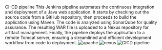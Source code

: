 CI-CD pipeline
This Jenkins pipeline automates the continuous integration and deployment of a Java web application. 
It starts by checking out the source code from a GitHub repository, then proceeds to build the application using Maven. 
The code is analyzed using SonarQube for quality assurance. 
The resulting WAR file is uploaded to a Nexus repository for artifact management. 
Finally, the pipeline deploys the application to a remote Tomcat server, ensuring a streamlined and efficient development workflow from code to deployment.
![apache](https://github.com/amritsingh5/Chinna-app/assets/146261015/6050586c-3885-4a26-8046-8bf42f07f625)
![nexus](https://github.com/amritsingh5/Chinna-app/assets/146261015/f9d9bbdf-73ca-441e-9d5e-1c2cad6975e2)
![CICD pipeline](https://github.com/amritsingh5/Chinna-app/assets/146261015/2b046a0e-f1cf-4446-877e-eac53669cd31)
